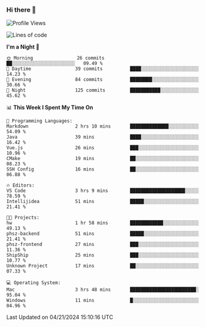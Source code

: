 ### Hi there 👋

<!--
**ALiersEL/ALiersEL** is a ✨ _special_ ✨ repository because its `README.md` (this file) appears on your GitHub profile.

Here are some ideas to get you started:

- 🔭 I’m currently working on ...
- 🌱 I’m currently learning ...
- 👯 I’m looking to collaborate on ...
- 🤔 I’m looking for help with ...
- 💬 Ask me about ...
- 📫 How to reach me: ...
- 😄 Pronouns: ...
- ⚡ Fun fact: ...
-->

<!--START_SECTION:waka-->
![Profile Views](http://img.shields.io/badge/Profile%20Views-0-blue)

![Lines of code](https://img.shields.io/badge/From%20Hello%20World%20I%27ve%20Written-7.6%20million%20lines%20of%20code-blue)

**I'm a Night 🦉** 

```text
🌞 Morning                26 commits          ██░░░░░░░░░░░░░░░░░░░░░░░   09.49 % 
🌆 Daytime                39 commits          ████░░░░░░░░░░░░░░░░░░░░░   14.23 % 
🌃 Evening                84 commits          ████████░░░░░░░░░░░░░░░░░   30.66 % 
🌙 Night                  125 commits         ███████████░░░░░░░░░░░░░░   45.62 % 
```


📊 **This Week I Spent My Time On** 

```text
💬 Programming Languages: 
Markdown                 2 hrs 10 mins       ██████████████░░░░░░░░░░░   54.09 % 
Java                     39 mins             ████░░░░░░░░░░░░░░░░░░░░░   16.42 % 
Vue.js                   26 mins             ███░░░░░░░░░░░░░░░░░░░░░░   10.96 % 
CMake                    19 mins             ██░░░░░░░░░░░░░░░░░░░░░░░   08.23 % 
SSH Config               16 mins             ██░░░░░░░░░░░░░░░░░░░░░░░   06.88 % 

🔥 Editors: 
VS Code                  3 hrs 9 mins        ████████████████████░░░░░   78.59 % 
Intellijidea             51 mins             █████░░░░░░░░░░░░░░░░░░░░   21.41 % 

🐱‍💻 Projects: 
hw                       1 hr 58 mins        ████████████░░░░░░░░░░░░░   49.13 % 
phsz-backend             51 mins             █████░░░░░░░░░░░░░░░░░░░░   21.41 % 
phsz-frontend            27 mins             ███░░░░░░░░░░░░░░░░░░░░░░   11.36 % 
ShipShip                 25 mins             ███░░░░░░░░░░░░░░░░░░░░░░   10.77 % 
Unknown Project          17 mins             ██░░░░░░░░░░░░░░░░░░░░░░░   07.33 % 

💻 Operating System: 
Mac                      3 hrs 48 mins       ████████████████████████░   95.04 % 
Windows                  11 mins             █░░░░░░░░░░░░░░░░░░░░░░░░   04.96 % 
```


 Last Updated on 04/21/2024 15:10:16 UTC
<!--END_SECTION:waka-->
